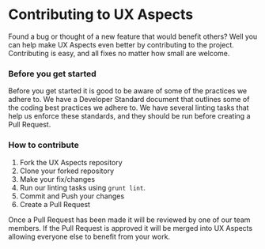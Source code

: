# Contributing to UX Aspects

Found a bug or thought of a new feature that would benefit others? Well you can help make UX Aspects even better by contributing to the project.
Contributing is easy, and all fixes no matter how small are welcome.

### Before you get started

Before you get started it is good to be aware of some of the practices we adhere to. We have a Developer Standard document that outlines some of the coding best practices we adhere to. We have several linting tasks that help us enforce these standards, and they should be run before creating a Pull Request.

### How to contribute

1. Fork the UX Aspects repository
2. Clone your forked repository
3. Make your fix/changes
4. Run our linting tasks using `grunt lint`.
5. Commit and Push your changes
6. Create a Pull Request

Once a Pull Request has been made it will be reviewed by one of our team members. If the Pull Request is approved it will be merged into UX Aspects allowing everyone else to benefit from your work.
